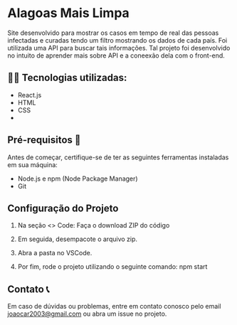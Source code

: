 # Alagoas Mais Limpa

Site desenvolvido para mostrar os casos em tempo de real das pessoas infectadas e curadas tendo um filtro mostrando os dados de cada país. Foi utilizada uma API para buscar tais informações. Tal projeto foi desenvolvido no intuito de aprender mais sobre API e a coneexão dela com o front-end.

## 👨‍🔬 Tecnologias utilizadas:
- React.js
- HTML
- CSS
- 
## Pré-requisitos 📎
Antes de começar, certifique-se de ter as seguintes ferramentas instaladas em sua máquina:

- Node.js e npm (Node Package Manager)
- Git
  
## Configuração do Projeto

1. Na seção <> Code:
   Faça o download ZIP do código

2. Em seguida, desempacote o arquivo zip.

3. Abra a pasta no VSCode.

4. Por fim, rode o projeto  utilizando o seguinte comando:
    npm start


## Contato 📞

Em caso de dúvidas ou problemas, entre em contato conosco pelo email joaocar2003@gmail.com ou abra um issue no projeto.
